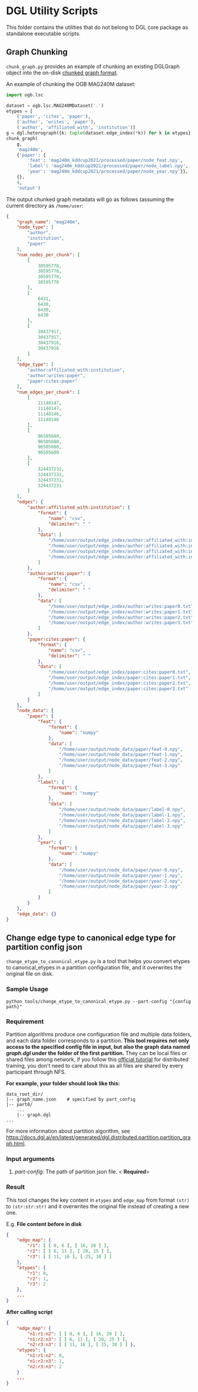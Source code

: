 # DGL Utility Scripts

This folder contains the utilities that do not belong to DGL core package as standalone executable
scripts.

## Graph Chunking

`chunk_graph.py` provides an example of chunking an existing DGLGraph object into the on-disk
[chunked graph format](http://13.231.216.217/guide/distributed-preprocessing.html#chunked-graph-format).

<!-- TODO: change the link of documentation once it's merged to master -->

An example of chunking the OGB MAG240M dataset:

```python
import ogb.lsc

dataset = ogb.lsc.MAG240MDataset('.')
etypes = [
    ('paper', 'cites', 'paper'),
    ('author', 'writes', 'paper'),
    ('author', 'affiliated_with', 'institution')]
g = dgl.heterograph({k: tuple(dataset.edge_index(*k)) for k in etypes})
chunk_graph(
    g,
    'mag240m',
    {'paper': {
        'feat': 'mag240m_kddcup2021/processed/paper/node_feat.npy',
        'label': 'mag240m_kddcup2021/processed/paper/node_label.npy',
        'year': 'mag240m_kddcup2021/processed/paper/node_year.npy'}},
    {},
    4,
    'output')
```

The output chunked graph metadata will go as follows (assuming the current directory as
`/home/user`:

```json
{
    "graph_name": "mag240m",
    "node_type": [
        "author",
        "institution",
        "paper"
    ],
    "num_nodes_per_chunk": [
        [
            30595778,
            30595778,
            30595778,
            30595778
        ],
        [
            6431,
            6430,
            6430,
            6430
        ],
        [
            30437917,
            30437917,
            30437916,
            30437916
        ]
    ],
    "edge_type": [
        "author:affiliated_with:institution",
        "author:writes:paper",
        "paper:cites:paper"
    ],
    "num_edges_per_chunk": [
        [
            11148147,
            11148147,
            11148146,
            11148146
        ],
        [
            96505680,
            96505680,
            96505680,
            96505680
        ],
        [
            324437232,
            324437232,
            324437231,
            324437231
        ]
    ],
    "edges": {
        "author:affiliated_with:institution": {
            "format": {
                "name": "csv",
                "delimiter": " "
            },
            "data": [
                "/home/user/output/edge_index/author:affiliated_with:institution0.txt",
                "/home/user/output/edge_index/author:affiliated_with:institution1.txt",
                "/home/user/output/edge_index/author:affiliated_with:institution2.txt",
                "/home/user/output/edge_index/author:affiliated_with:institution3.txt"
            ]
        },
        "author:writes:paper": {
            "format": {
                "name": "csv",
                "delimiter": " "
            },
            "data": [
                "/home/user/output/edge_index/author:writes:paper0.txt",
                "/home/user/output/edge_index/author:writes:paper1.txt",
                "/home/user/output/edge_index/author:writes:paper2.txt",
                "/home/user/output/edge_index/author:writes:paper3.txt"
            ]
        },
        "paper:cites:paper": {
            "format": {
                "name": "csv",
                "delimiter": " "
            },
            "data": [
                "/home/user/output/edge_index/paper:cites:paper0.txt",
                "/home/user/output/edge_index/paper:cites:paper1.txt",
                "/home/user/output/edge_index/paper:cites:paper2.txt",
                "/home/user/output/edge_index/paper:cites:paper3.txt"
            ]
        }
    },
    "node_data": {
        "paper": {
            "feat": {
                "format": {
                    "name": "numpy"
                },
                "data": [
                    "/home/user/output/node_data/paper/feat-0.npy",
                    "/home/user/output/node_data/paper/feat-1.npy",
                    "/home/user/output/node_data/paper/feat-2.npy",
                    "/home/user/output/node_data/paper/feat-3.npy"
                ]
            },
            "label": {
                "format": {
                    "name": "numpy"
                },
                "data": [
                    "/home/user/output/node_data/paper/label-0.npy",
                    "/home/user/output/node_data/paper/label-1.npy",
                    "/home/user/output/node_data/paper/label-2.npy",
                    "/home/user/output/node_data/paper/label-3.npy"
                ]
            },
            "year": {
                "format": {
                    "name": "numpy"
                },
                "data": [
                    "/home/user/output/node_data/paper/year-0.npy",
                    "/home/user/output/node_data/paper/year-1.npy",
                    "/home/user/output/node_data/paper/year-2.npy",
                    "/home/user/output/node_data/paper/year-3.npy"
                ]
            }
        }
    },
    "edge_data": {}
}
```

## Change edge type to canonical edge type for partition config json

`change_etype_to_canonical_etype.py` is a tool that helps you convert etypes to canonical_etypes in a partition configuration file, and it overwrites the original file on disk. 

### Sample Usage

```
python tools/change_etype_to_canonical_etype.py --part-config "{config path}"
```

### Requirement

Partition algorithms produce one configuration file and multiple data folders, and each data folder corresponds to a partition. **This tool requires not only access to the specified config file in input, but also the graph data named *graph.dgl* under the folder of the first partition.** They can be local files or shared files among network, if you follow this [official tutorial](https://docs.dgl.ai/en/latest/tutorials/dist/1_node_classification.html#sphx-glr-tutorials-dist-1-node-classification-py) for distributed training, you don't need to care about this as all files are shared by every participant through NFS.

**For example, your folder should look like this:**
```
data_root_dir/
|-- graph_name.json    # specified by part_config
|-- part0/
    ...
    |-- graph.dgl
...
```

For more information about partition algorithm, see https://docs.dgl.ai/en/latest/generated/dgl.distributed.partition.partition_graph.html.

### Input arguments

1. *part-config*: The path of partition json file. < **Required**>

### Result

This tool changes the key content in `etypes` and `edge_map` from format ``(str)`` to ``(str:str:str)`` and it overwrites the original file instead of creating a new one.

E.g. **File content before in disk**
```json
{
    "edge_map": {
        "r1": [ [ 0, 6 ], [ 16, 20 ] ],
        "r2": [ [ 6, 11 ], [ 20, 25 ] ],
        "r3": [ [ 11, 16 ], [ 25, 30 ] ]
    },
    "etypes": {
        "r1": 0,
        "r2": 1,
        "r3": 2
    },
    ...
}
```

**After calling script**
```json
{
    "edge_map": {
        "n1:r1:n2": [ [ 0, 6 ], [ 16, 20 ] ],
        "n1:r2:n3": [ [ 6, 11 ], [ 20, 25 ] ],
        "n2:r3:n3": [ [ 11, 16 ], [ 25, 30 ] ] },
    "etypes": {
        "n1:r1:n2": 0,
        "n1:r2:n3": 1,
        "n2:r3:n3": 2
    }
    ...
}
```

